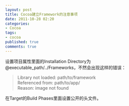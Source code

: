 ```yaml
---
layout: post
title: Cocoa建立Framework的注意事项
date: 2011-10-28 02:20
categories:
- Cocoa
tags:
- cocoa
published: true
comments: true
---
```

设置项目属性里面的Installation Directory为@executable_path/../Frameworks，不然会出现这样的错误：

> Library not loaded: path/to/framework  
Referenced from: path/to/app/  
Reason: image not found

在Target的Build Phases里面设置公开的头文件。
